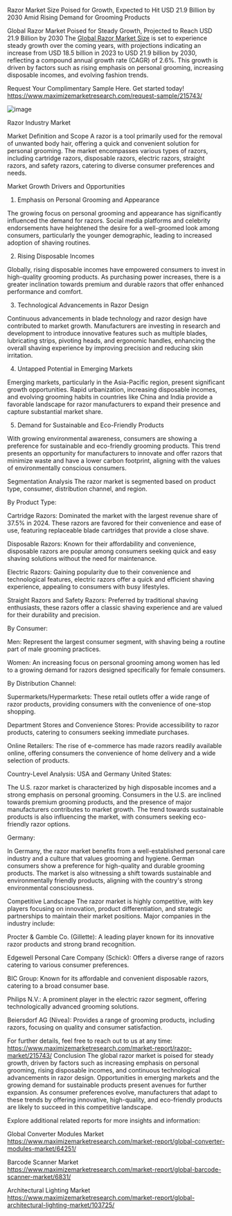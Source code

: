 Razor Market Size Poised for Growth, Expected to Hit USD 21.9 Billion by 2030 Amid Rising Demand for Grooming Products

Global Razor Market Poised for Steady Growth, Projected to Reach USD 21.9 Billion by 2030
The [Global Razor Market Size](https://www.maximizemarketresearch.com/market-report/razor-market/215743/) is set to experience steady growth over the coming years, with projections indicating an increase from USD 18.5 billion in 2023 to USD 21.9 billion by 2030, reflecting a compound annual growth rate (CAGR) of 2.6%. This growth is driven by factors such as rising emphasis on personal grooming, increasing disposable incomes, and evolving fashion trends.

Request Your Complimentary Sample Here. Get started today! https://www.maximizemarketresearch.com/request-sample/215743/ 

![image](https://github.com/user-attachments/assets/7ee9dd01-0021-4a60-a014-1c594dd06396)


Razor Industry Market

Market Definition and Scope 
A razor is a tool primarily used for the removal of unwanted body hair, offering a quick and convenient solution for personal grooming. The market encompasses various types of razors, including cartridge razors, disposable razors, electric razors, straight razors, and safety razors, catering to diverse consumer preferences and needs.

Market Growth Drivers and Opportunities
1. Emphasis on Personal Grooming and Appearance

The growing focus on personal grooming and appearance has significantly influenced the demand for razors. Social media platforms and celebrity endorsements have heightened the desire for a well-groomed look among consumers, particularly the younger demographic, leading to increased adoption of shaving routines.

2. Rising Disposable Incomes

Globally, rising disposable incomes have empowered consumers to invest in high-quality grooming products. As purchasing power increases, there is a greater inclination towards premium and durable razors that offer enhanced performance and comfort.

3. Technological Advancements in Razor Design

Continuous advancements in blade technology and razor design have contributed to market growth. Manufacturers are investing in research and development to introduce innovative features such as multiple blades, lubricating strips, pivoting heads, and ergonomic handles, enhancing the overall shaving experience by improving precision and reducing skin irritation.

4. Untapped Potential in Emerging Markets

Emerging markets, particularly in the Asia-Pacific region, present significant growth opportunities. Rapid urbanization, increasing disposable incomes, and evolving grooming habits in countries like China and India provide a favorable landscape for razor manufacturers to expand their presence and capture substantial market share.

5. Demand for Sustainable and Eco-Friendly Products

With growing environmental awareness, consumers are showing a preference for sustainable and eco-friendly grooming products. This trend presents an opportunity for manufacturers to innovate and offer razors that minimize waste and have a lower carbon footprint, aligning with the values of environmentally conscious consumers.

Segmentation Analysis
The razor market is segmented based on product type, consumer, distribution channel, and region.

By Product Type:

Cartridge Razors: Dominated the market with the largest revenue share of 37.5% in 2024. These razors are favored for their convenience and ease of use, featuring replaceable blade cartridges that provide a close shave.

Disposable Razors: Known for their affordability and convenience, disposable razors are popular among consumers seeking quick and easy shaving solutions without the need for maintenance.

Electric Razors: Gaining popularity due to their convenience and technological features, electric razors offer a quick and efficient shaving experience, appealing to consumers with busy lifestyles.

Straight Razors and Safety Razors: Preferred by traditional shaving enthusiasts, these razors offer a classic shaving experience and are valued for their durability and precision.

By Consumer:

Men: Represent the largest consumer segment, with shaving being a routine part of male grooming practices.

Women: An increasing focus on personal grooming among women has led to a growing demand for razors designed specifically for female consumers.

By Distribution Channel:

Supermarkets/Hypermarkets: These retail outlets offer a wide range of razor products, providing consumers with the convenience of one-stop shopping.

Department Stores and Convenience Stores: Provide accessibility to razor products, catering to consumers seeking immediate purchases.

Online Retailers: The rise of e-commerce has made razors readily available online, offering consumers the convenience of home delivery and a wide selection of products.

Country-Level Analysis: USA and Germany
United States:

The U.S. razor market is characterized by high disposable incomes and a strong emphasis on personal grooming. Consumers in the U.S. are inclined towards premium grooming products, and the presence of major manufacturers contributes to market growth. The trend towards sustainable products is also influencing the market, with consumers seeking eco-friendly razor options.

Germany:

In Germany, the razor market benefits from a well-established personal care industry and a culture that values grooming and hygiene. German consumers show a preference for high-quality and durable grooming products. The market is also witnessing a shift towards sustainable and environmentally friendly products, aligning with the country's strong environmental consciousness.

Competitive Landscape
The razor market is highly competitive, with key players focusing on innovation, product differentiation, and strategic partnerships to maintain their market positions. Major companies in the industry include:

Procter & Gamble Co. (Gillette): A leading player known for its innovative razor products and strong brand recognition.

Edgewell Personal Care Company (Schick): Offers a diverse range of razors catering to various consumer preferences.

BIC Group: Known for its affordable and convenient disposable razors, catering to a broad consumer base.

Philips N.V.: A prominent player in the electric razor segment, offering technologically advanced grooming solutions.

Beiersdorf AG (Nivea): Provides a range of grooming products, including razors, focusing on quality and consumer satisfaction.

For further details, feel free to reach out to us at any time: https://www.maximizemarketresearch.com/market-report/razor-market/215743/ 
Conclusion
The global razor market is poised for steady growth, driven by factors such as increasing emphasis on personal grooming, rising disposable incomes, and continuous technological advancements in razor design. Opportunities in emerging markets and the growing demand for sustainable products present avenues for further expansion. As consumer preferences evolve, manufacturers that adapt to these trends by offering innovative, high-quality, and eco-friendly products are likely to succeed in this competitive landscape.

Explore additional related reports for more insights and information:

Global Converter Modules Market https://www.maximizemarketresearch.com/market-report/global-converter-modules-market/64251/  

Barcode Scanner Market https://www.maximizemarketresearch.com/market-report/global-barcode-scanner-market/6831/ 

Architectural Lighting Market https://www.maximizemarketresearch.com/market-report/global-architectural-lighting-market/103725/ 

